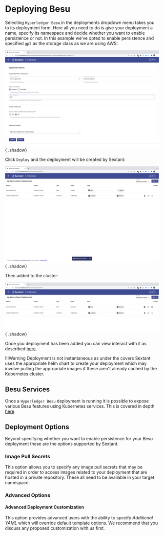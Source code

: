 # Deploying Besu

Selecting `Hyperledger Besu` in the deployments dropdown menu takes you to
its deployment form. Here all you need to do is give your deployment a name,
specify its namespace and decide whether you want to enable persistence or not.
In this example we've opted to enable persistence and specified `gp2` as the
storage class as we are using AWS:

![Sextant Deployments Besu Form](../../images/sextant-deployments-besu-form.png){ .shadow}

Click `Deploy` and the deployment will be created by Sextant:

![Sextant Deployments Besu Creating](../../images/sextant-deployments-besu-creating.png){ .shadow}

Then added to the cluster:

![Sextant Deployments Besu Added](../../images/sextant-deployments-besu-added.png){ .shadow}

Once you deployment has been added you can view interact with it as described
[here](../management.md#generic-interactions).

!!!Warning
    Deployment is not instantaneous as under the covers Sextant uses the
    appropriate helm chart to create your deployment which may involve pulling
    the appropriate images if these aren't already cached by the Kubernetes
    cluster.

## Besu Services

Once a `Hyperledger Besu` deployment is running it is possible to expose
various Besu features using Kubernetes services. This is covered in depth
[here](besu-services.md).

## Deployment Options

Beyond specifying whether you want to enable persistence for your Besu
deployment these are the options supported by Sextant.

### Image Pull Secrets

This option allows you to specify any image pull secrets that may be required in
order to access images related to your deployment that are hosted in a private
repository. These all need to be available in your target namespace.

### Advanced Options

#### Advanced Deployment Customization

This option provides advanced users with the ability to specify
_Additional YAML_ which will override default template options. We recommend
that you discuss any proposed customization with us first.

